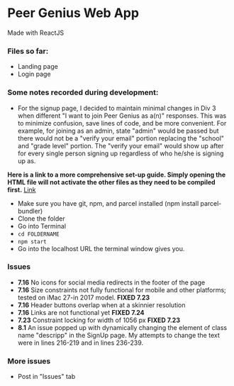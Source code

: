 # Peer Genius Web App

Made with ReactJS

### Files so far:

- Landing page
- Login page

### Some notes recorded during development:

- For the signup page, I decided to maintain minimal changes in Div 3 when different "I want to join Peer Genius as a(n)" responses. This was to minimize confusion, save lines of code, and be more convenient. For example, for joining as an admin, state "admin" would be passed but there would not be a "verify your email" portion replacing the "school" and "grade level" portion. The "verify your email" would show up after for every single person signing up regardless of who he/she is signing up as.

**Here is a link to a more comprehensive set-up guide. Simply opening the HTML file will not activate the other files as they need to be compiled first.** [Link](https://github.com/BrianSongDev/peer-genius/blob/master/setup.md)

- Make sure you have git, npm, and parcel installed (npm install parcel-bundler)
- Clone the folder
- Go into Terminal
- `cd FOLDERNAME`
- `npm start`
- Go into the localhost URL the terminal window gives you.

### Issues

- **7.16** No icons for social media redirects in the footer of the page
- **7.16** Size constraints not fully functional for mobile and other platforms; tested on iMac 27-in 2017 model. **FIXED 7.23**
- **7.16** Header buttons overlap when at a skinnier resolution
- **7.16** Links are not functional yet **FIXED 7.24**
- **7.23** Constraint locking for width of 1056 px **FIXED 7.23**
- **8.1** An issue popped up with dynamically changing the element of class name "descripp" in the SignUp page. My attempts to change the text were in lines 216-219 and in lines 236-239.

### More issues

- Post in "Issues" tab

